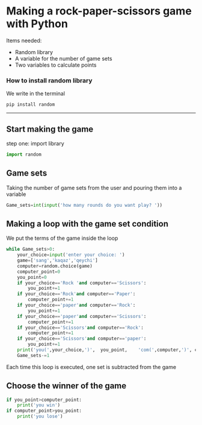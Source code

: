 # Making a rock-paper-scissors game with Python
Items needed:

* Random library
* A variable for the number of game sets
* Two variables to calculate points

### How to install random library
We write in the terminal
```python
pip install random
```
---
## Start making the game
step one: import library
```python
import random
```

## Game sets
Taking the number of game sets from the user and pouring them into a variable
```python
Game_sets=int(input('how many rounds do you want play? '))
```
## Making a loop with the game set condition
We put the terms of the game inside the loop
```python
while Game_sets>0:
    your_choice=input('enter your choice: ')
    game=['sang','kaqaz','qeychi']
    computer=random.choice(game)
    computer_point=0
    you_point=0
    if your_choice=='Rock 'and computer=='Scissors':
        you_point+=1
    if your_choice=='Rock'and computer=='Paper':
        computer_point+=1
    if your_choice=='paper'and computer=='Rock':
        you_point+=1
    if your_choice=='paper'and computer=='Scissors':
        computer_point+=1
    if your_choice=='Scissors'and computer=='Rock':
        computer_point+=1
    if your_choice=='Scissors'and computer=='paper':
        you_point+=1
    print('you(',your_choice,')',  you_point,    'com(',computer,')', computer_point)
    Game_sets-=1
```
Each time this loop is executed, one set is subtracted from the game
## Choose the winner of the game
```python
if you_point>computer_point:
    print('you win')
if computer_point>you_point:
    print('you lose')
```

